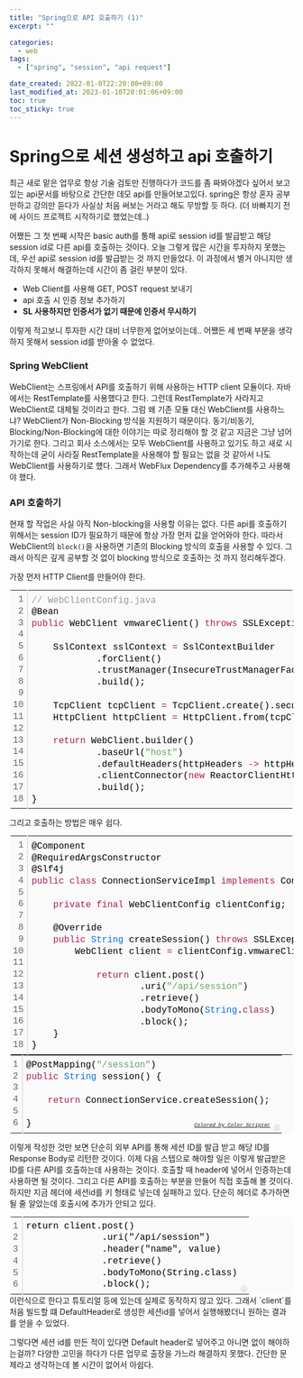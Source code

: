 ```yaml
---
title: "Spring으로 API 호출하기 (1)"
excerpt: ""

categories:
  - web
tags:
  - ["spring", "session", "api request"]

date_created: 2022-01-0T22:20:00+09:00
last_modified_at: 2023-01-10T20:01:06+09:00
toc: true
toc_sticky: true
---
```


# Spring으로 세션 생성하고 api 호출하기
최근 새로 맡은 업무로 항상 기술 검토만 진행하다가 코드를 좀 짜봐야겠다 싶어서 보고있는 api문서를 바탕으로 간단한 데모 api를 만들어보고있다. spring은 항상 혼자 공부만하고 강의만 듣다가 사실상 처음 써보는 거라고 해도 무방할 듯 하다. (더 바빠지기 전에 사이드 프로젝트 시작하기로 했었는데..)

어쨌든 그 첫 번째 시작은 basic auth를 통해 api로 session id를 발급받고 해당 session id로 다른 api를 호출하는 것이다. 오늘 그렇게 많은 시간을 투자하지 못했는데, 우선 api로 session id를 발급받는 것 까지 만들었다. 이 과정에서 별거 아니지만 생각하지 못해서 해결하는데 시간이 좀 걸린 부분이 있다.

- Web Client를 사용해 GET, POST request 보내기
- api 호출 시 인증 정보 추가하기
- **SL 사용하지만 인증서가 없기 때문에 인증서 무시하기**

이렇게 적고보니 투자한 시간 대비 너무한게 없어보이는데.. 어쨌든 세 번째 부분을 생각하지 못해서 session id를 받아올 수 없었다.

### Spring WebClient
WebClient는 스프링에서 API를 호출하기 위해 사용하는 HTTP client 모듈이다. 자바에서는 RestTemplate를 사용했다고 한다. 그런데 RestTemplate가 사라지고 WebClient로 대체될 것이라고 한다. 그럼 왜 기존 모듈 대신 WebClient를 사용하느냐? WebClient가 Non-Blocking 방식을 지원하기 때문이다. 동기/비동기, Blocking/Non-Blocking에 대한 이야기는 따로 정리해야 할 것 같고 지금은 그냥 넘어가기로 한다.
그리고 회사 소스에서는 모두 WebClient를 사용하고 있기도 하고 새로 시작하는데 굳이 사라질 RestTemplate을 사용해야 할 필요는 없을 것 같아서 나도 WebClient를 사용하기로 헀다.
그래서 WebFlux Dependency를 추가해주고 사용해야 했다.

### API 호출하기
현재 할 작업은 사실 아직 Non-blocking을 사용할 이유는 없다. 다른 api를 호출하기 위해서는 session ID가 필요하기 때문에 항상 가장 먼저 값을 얻어와야 한다. 따라서 WebClient의 `block()`을 사용하면 기존의 Blocking 방식의 호출을 사용할 수 있다. 그래서 아직은 깊게 공부할 것 없이 blocking 방식으로 호출하는 것 까지 정리해두겠다.

가장 먼저 HTTP Client를 만들어야 한다.
<div class="colorscripter-code" style="color:#010101;font-family:Consolas, 'Liberation Mono', Menlo, Courier, monospace !important; position:relative !important;overflow:auto"><table class="colorscripter-code-table" style="margin:0;padding:0;border:none;background-color:#fafafa;border-radius:4px;" cellspacing="0" cellpadding="0"><tr><td style="padding:6px;border-right:2px solid #e5e5e5"><div style="margin:0;padding:0;word-break:normal;text-align:right;color:#666;font-family:Consolas, 'Liberation Mono', Menlo, Courier, monospace !important;line-height:130%"><div style="line-height:130%">1</div><div style="line-height:130%">2</div><div style="line-height:130%">3</div><div style="line-height:130%">4</div><div style="line-height:130%">5</div><div style="line-height:130%">6</div><div style="line-height:130%">7</div><div style="line-height:130%">8</div><div style="line-height:130%">9</div><div style="line-height:130%">10</div><div style="line-height:130%">11</div><div style="line-height:130%">12</div><div style="line-height:130%">13</div><div style="line-height:130%">14</div><div style="line-height:130%">15</div><div style="line-height:130%">16</div><div style="line-height:130%">17</div><div style="line-height:130%">18</div></div></td><td style="padding:6px 0;text-align:left"><div style="margin:0;padding:0;color:#010101;font-family:Consolas, 'Liberation Mono', Menlo, Courier, monospace !important;line-height:130%"><div style="padding:0 6px; white-space:pre; line-height:130%"><span style="color:#999999">//&nbsp;WebClientConfig.java</span></div><div style="padding:0 6px; white-space:pre; line-height:130%">@Bean</div><div style="padding:0 6px; white-space:pre; line-height:130%"><span style="color:#a71d5d">public</span>&nbsp;WebClient&nbsp;vmwareClient()&nbsp;<span style="color:#a71d5d">throws</span>&nbsp;SSLException&nbsp;{</div><div style="padding:0 6px; white-space:pre; line-height:130%">&nbsp;</div><div style="padding:0 6px; white-space:pre; line-height:130%">&nbsp;&nbsp;&nbsp;&nbsp;SslContext&nbsp;sslContext&nbsp;<span style="color:#0086b3"></span><span style="color:#a71d5d">=</span>&nbsp;SslContextBuilder</div><div style="padding:0 6px; white-space:pre; line-height:130%">&nbsp;&nbsp;&nbsp;&nbsp;&nbsp;&nbsp;&nbsp;&nbsp;&nbsp;&nbsp;&nbsp;&nbsp;.forClient()</div><div style="padding:0 6px; white-space:pre; line-height:130%">&nbsp;&nbsp;&nbsp;&nbsp;&nbsp;&nbsp;&nbsp;&nbsp;&nbsp;&nbsp;&nbsp;&nbsp;.trustManager(InsecureTrustManagerFactory.INSTANCE)</div><div style="padding:0 6px; white-space:pre; line-height:130%">&nbsp;&nbsp;&nbsp;&nbsp;&nbsp;&nbsp;&nbsp;&nbsp;&nbsp;&nbsp;&nbsp;&nbsp;.build();</div><div style="padding:0 6px; white-space:pre; line-height:130%">&nbsp;</div><div style="padding:0 6px; white-space:pre; line-height:130%">&nbsp;&nbsp;&nbsp;&nbsp;TcpClient&nbsp;tcpClient&nbsp;<span style="color:#0086b3"></span><span style="color:#a71d5d">=</span>&nbsp;TcpClient.create().secure(sslContextSpec&nbsp;<span style="color:#0086b3"></span><span style="color:#a71d5d">-</span><span style="color:#0086b3"></span><span style="color:#a71d5d">&gt;</span>&nbsp;sslContextSpec.sslContext(sslContext));</div><div style="padding:0 6px; white-space:pre; line-height:130%">&nbsp;&nbsp;&nbsp;&nbsp;HttpClient&nbsp;httpClient&nbsp;<span style="color:#0086b3"></span><span style="color:#a71d5d">=</span>&nbsp;HttpClient.from(tcpClient);</div><div style="padding:0 6px; white-space:pre; line-height:130%">&nbsp;</div><div style="padding:0 6px; white-space:pre; line-height:130%">&nbsp;&nbsp;&nbsp;&nbsp;<span style="color:#a71d5d">return</span>&nbsp;WebClient.builder()</div><div style="padding:0 6px; white-space:pre; line-height:130%">&nbsp;&nbsp;&nbsp;&nbsp;&nbsp;&nbsp;&nbsp;&nbsp;&nbsp;&nbsp;&nbsp;&nbsp;.baseUrl(<span style="color:#63a35c">"host"</span>)</div><div style="padding:0 6px; white-space:pre; line-height:130%">&nbsp;&nbsp;&nbsp;&nbsp;&nbsp;&nbsp;&nbsp;&nbsp;&nbsp;&nbsp;&nbsp;&nbsp;.defaultHeaders(httpHeaders&nbsp;<span style="color:#0086b3"></span><span style="color:#a71d5d">-</span><span style="color:#0086b3"></span><span style="color:#a71d5d">&gt;</span>&nbsp;httpHeaders.setBasicAuth(<span style="color:#63a35c">"user"</span>,&nbsp;<span style="color:#63a35c">"password"</span>))</div><div style="padding:0 6px; white-space:pre; line-height:130%">&nbsp;&nbsp;&nbsp;&nbsp;&nbsp;&nbsp;&nbsp;&nbsp;&nbsp;&nbsp;&nbsp;&nbsp;.clientConnector(<span style="color:#a71d5d">new</span>&nbsp;ReactorClientHttpConnector(httpClient))</div><div style="padding:0 6px; white-space:pre; line-height:130%">&nbsp;&nbsp;&nbsp;&nbsp;&nbsp;&nbsp;&nbsp;&nbsp;&nbsp;&nbsp;&nbsp;&nbsp;.build();</div><div style="padding:0 6px; white-space:pre; line-height:130%">}</div></div><div style="text-align:right;margin-top:-13px;margin-right:5px;font-size:9px;font-style:italic"><a href="http://colorscripter.com/info#e" target="_blank" style="color:#e5e5e5text-decoration:none">Colored by Color Scripter</a></div></td><td style="vertical-align:bottom;padding:0 2px 4px 0"><a href="http://colorscripter.com/info#e" target="_blank" style="text-decoration:none;color:white"><span style="font-size:9px;word-break:normal;background-color:#e5e5e5;color:white;border-radius:10px;padding:1px">cs</span></a></td></tr></table></div>

그리고 호출하는 방법은 매우 쉽다.

<div class="colorscripter-code" style="color:#010101;font-family:Consolas, 'Liberation Mono', Menlo, Courier, monospace !important; position:relative !important;overflow:auto"><table class="colorscripter-code-table" style="margin:0;padding:0;border:none;background-color:#fafafa;border-radius:4px;" cellspacing="0" cellpadding="0"><tr><td style="padding:6px;border-right:2px solid #e5e5e5"><div style="margin:0;padding:0;word-break:normal;text-align:right;color:#666;font-family:Consolas, 'Liberation Mono', Menlo, Courier, monospace !important;line-height:130%"><div style="line-height:130%">1</div><div style="line-height:130%">2</div><div style="line-height:130%">3</div><div style="line-height:130%">4</div><div style="line-height:130%">5</div><div style="line-height:130%">6</div><div style="line-height:130%">7</div><div style="line-height:130%">8</div><div style="line-height:130%">9</div><div style="line-height:130%">10</div><div style="line-height:130%">11</div><div style="line-height:130%">12</div><div style="line-height:130%">13</div><div style="line-height:130%">14</div><div style="line-height:130%">15</div><div style="line-height:130%">16</div><div style="line-height:130%">17</div><div style="line-height:130%">18</div></div></td><td style="padding:6px 0;text-align:left"><div style="margin:0;padding:0;color:#010101;font-family:Consolas, 'Liberation Mono', Menlo, Courier, monospace !important;line-height:130%"><div style="padding:0 6px; white-space:pre; line-height:130%">@Component</div><div style="padding:0 6px; white-space:pre; line-height:130%">@RequiredArgsConstructor</div><div style="padding:0 6px; white-space:pre; line-height:130%">@Slf4j</div><div style="padding:0 6px; white-space:pre; line-height:130%"><span style="color:#a71d5d">public</span>&nbsp;<span style="color:#a71d5d">class</span>&nbsp;ConnectionServiceImpl&nbsp;<span style="color:#a71d5d">implements</span>&nbsp;ConnectionService&nbsp;{</div><div style="padding:0 6px; white-space:pre; line-height:130%">&nbsp;</div><div style="padding:0 6px; white-space:pre; line-height:130%">&nbsp;&nbsp;&nbsp;&nbsp;<span style="color:#a71d5d">private</span>&nbsp;<span style="color:#a71d5d">final</span>&nbsp;WebClientConfig&nbsp;clientConfig;</div><div style="padding:0 6px; white-space:pre; line-height:130%">&nbsp;</div><div style="padding:0 6px; white-space:pre; line-height:130%">&nbsp;&nbsp;&nbsp;&nbsp;@Override</div><div style="padding:0 6px; white-space:pre; line-height:130%">&nbsp;&nbsp;&nbsp;&nbsp;<span style="color:#a71d5d">public</span>&nbsp;<span style="color:#066de2">String</span>&nbsp;createSession()&nbsp;<span style="color:#a71d5d">throws</span>&nbsp;SSLException&nbsp;{</div><div style="padding:0 6px; white-space:pre; line-height:130%">&nbsp;&nbsp;&nbsp;&nbsp;&nbsp;&nbsp;&nbsp;&nbsp;WebClient&nbsp;client&nbsp;<span style="color:#0086b3"></span><span style="color:#a71d5d">=</span>&nbsp;clientConfig.vmwareClient();</div><div style="padding:0 6px; white-space:pre; line-height:130%">&nbsp;</div><div style="padding:0 6px; white-space:pre; line-height:130%">&nbsp;&nbsp;&nbsp;&nbsp;&nbsp;&nbsp;&nbsp;&nbsp;&nbsp;&nbsp;&nbsp;&nbsp;<span style="color:#a71d5d">return</span>&nbsp;client.post()</div><div style="padding:0 6px; white-space:pre; line-height:130%">&nbsp;&nbsp;&nbsp;&nbsp;&nbsp;&nbsp;&nbsp;&nbsp;&nbsp;&nbsp;&nbsp;&nbsp;&nbsp;&nbsp;&nbsp;&nbsp;&nbsp;&nbsp;&nbsp;&nbsp;.uri(<span style="color:#63a35c">"/api/session"</span>)</div><div style="padding:0 6px; white-space:pre; line-height:130%">&nbsp;&nbsp;&nbsp;&nbsp;&nbsp;&nbsp;&nbsp;&nbsp;&nbsp;&nbsp;&nbsp;&nbsp;&nbsp;&nbsp;&nbsp;&nbsp;&nbsp;&nbsp;&nbsp;&nbsp;.retrieve()</div><div style="padding:0 6px; white-space:pre; line-height:130%">&nbsp;&nbsp;&nbsp;&nbsp;&nbsp;&nbsp;&nbsp;&nbsp;&nbsp;&nbsp;&nbsp;&nbsp;&nbsp;&nbsp;&nbsp;&nbsp;&nbsp;&nbsp;&nbsp;&nbsp;.bodyToMono(<span style="color:#066de2">String</span>.<span style="color:#a71d5d">class</span>)</div><div style="padding:0 6px; white-space:pre; line-height:130%">&nbsp;&nbsp;&nbsp;&nbsp;&nbsp;&nbsp;&nbsp;&nbsp;&nbsp;&nbsp;&nbsp;&nbsp;&nbsp;&nbsp;&nbsp;&nbsp;&nbsp;&nbsp;&nbsp;&nbsp;.block();</div><div style="padding:0 6px; white-space:pre; line-height:130%">&nbsp;&nbsp;&nbsp;&nbsp;}</div><div style="padding:0 6px; white-space:pre; line-height:130%">}</div></div><div style="text-align:right;margin-top:-13px;margin-right:5px;font-size:9px;font-style:italic"><a href="http://colorscripter.com/info#e" target="_blank" style="color:#e5e5e5text-decoration:none">Colored by Color Scripter</a></div></td><td style="vertical-align:bottom;padding:0 2px 4px 0"><a href="http://colorscripter.com/info#e" target="_blank" style="text-decoration:none;color:white"><span style="font-size:9px;word-break:normal;background-color:#e5e5e5;color:white;border-radius:10px;padding:1px">cs</span></a></td></tr></table></div>

<div class="colorscripter-code" style="color:#010101;font-family:Consolas, 'Liberation Mono', Menlo, Courier, monospace !important; position:relative !important;overflow:auto"><table class="colorscripter-code-table" style="margin:0;padding:0;border:none;background-color:#fafafa;border-radius:4px;" cellspacing="0" cellpadding="0"><tr><td style="padding:6px;border-right:2px solid #e5e5e5"><div style="margin:0;padding:0;word-break:normal;text-align:right;color:#666;font-family:Consolas, 'Liberation Mono', Menlo, Courier, monospace !important;line-height:130%"><div style="line-height:130%">1</div><div style="line-height:130%">2</div><div style="line-height:130%">3</div><div style="line-height:130%">4</div><div style="line-height:130%">5</div><div style="line-height:130%">6</div></div></td><td style="padding:6px 0;text-align:left"><div style="margin:0;padding:0;color:#010101;font-family:Consolas, 'Liberation Mono', Menlo, Courier, monospace !important;line-height:130%"><div style="padding:0 6px; white-space:pre; line-height:130%">@PostMapping(<span style="color:#63a35c">"/session"</span>)</div><div style="padding:0 6px; white-space:pre; line-height:130%"><span style="color:#a71d5d">public</span>&nbsp;<span style="color:#066de2">String</span>&nbsp;session()&nbsp;{</div><div style="padding:0 6px; white-space:pre; line-height:130%">&nbsp;</div><div style="padding:0 6px; white-space:pre; line-height:130%">&nbsp;&nbsp;&nbsp;&nbsp;<span style="color:#a71d5d">return</span>&nbsp;ConnectionService.createSession();</div><div style="padding:0 6px; white-space:pre; line-height:130%">&nbsp;</div><div style="padding:0 6px; white-space:pre; line-height:130%">}</div></div><div style="text-align:right;margin-top:-13px;margin-right:5px;font-size:9px;font-style:italic"><a href="http://colorscripter.com/info#e" target="_blank" style="color:#e5e5e5text-decoration:none">Colored by Color Scripter</a></div></td><td style="vertical-align:bottom;padding:0 2px 4px 0"><a href="http://colorscripter.com/info#e" target="_blank" style="text-decoration:none;color:white"><span style="font-size:9px;word-break:normal;background-color:#e5e5e5;color:white;border-radius:10px;padding:1px">cs</span></a></td></tr></table></div>

이렇게 작성한 것만 보면 단순히 외부 API를 통해 세션 ID를 발급 받고 해당 ID를 Response Body로 리턴한 것이다.
이제 다음 스텝으로 해야할 일은 이렇게 발급받은 ID를 다른 API를 호출하는데 사용하는 것이다. 
호출할 때 header에 넣어서 인증하는데 사용하면 될 것이다. 그리고 다른 API를 호출하는 부분을 만들어 직접 호출해 볼 것이다.
하지만 지금 헤더에 세션id를 키 형태로 넣는데 실패하고 있다. 단순히 헤더로 추가하면 될 줄 알았는데 호출시에 추가가 안되고 있다.

<div class="colorscripter-code" style="color:#010101;font-family:Consolas, 'Liberation Mono', Menlo, Courier, monospace !important; position:relative !important;overflow:auto"><table class="colorscripter-code-table" style="margin:0;padding:0;border:none;background-color:#fafafa;border-radius:4px;" cellspacing="0" cellpadding="0"><tr><td style="padding:6px;border-right:2px solid #e5e5e5"><div style="margin:0;padding:0;word-break:normal;text-align:right;color:#666;font-family:Consolas, 'Liberation Mono', Menlo, Courier, monospace !important;line-height:130%"><div style="line-height:130%">1</div><div style="line-height:130%">2</div><div style="line-height:130%">3</div><div style="line-height:130%">4</div><div style="line-height:130%">5</div><div style="line-height:130%">6</div></div></td><td style="padding:6px 0;text-align:left"><div style="margin:0;padding:0;color:#010101;font-family:Consolas, 'Liberation Mono', Menlo, Courier, monospace !important;line-height:130%"><div style="padding:0 6px; white-space:pre; line-height:130%">return&nbsp;client.post()</div><div style="padding:0 6px; white-space:pre; line-height:130%">&nbsp;&nbsp;&nbsp;&nbsp;&nbsp;&nbsp;&nbsp;&nbsp;&nbsp;&nbsp;&nbsp;&nbsp;&nbsp;&nbsp;.uri("/api/session")</div><div style="padding:0 6px; white-space:pre; line-height:130%">&nbsp;&nbsp;&nbsp;&nbsp;&nbsp;&nbsp;&nbsp;&nbsp;&nbsp;&nbsp;&nbsp;&nbsp;&nbsp;&nbsp;.header("name",&nbsp;value)</div><div style="padding:0 6px; white-space:pre; line-height:130%">&nbsp;&nbsp;&nbsp;&nbsp;&nbsp;&nbsp;&nbsp;&nbsp;&nbsp;&nbsp;&nbsp;&nbsp;&nbsp;&nbsp;.retrieve()</div><div style="padding:0 6px; white-space:pre; line-height:130%">&nbsp;&nbsp;&nbsp;&nbsp;&nbsp;&nbsp;&nbsp;&nbsp;&nbsp;&nbsp;&nbsp;&nbsp;&nbsp;&nbsp;.bodyToMono(String.class)</div><div style="padding:0 6px; white-space:pre; line-height:130%">&nbsp;&nbsp;&nbsp;&nbsp;&nbsp;&nbsp;&nbsp;&nbsp;&nbsp;&nbsp;&nbsp;&nbsp;&nbsp;&nbsp;.block();</div></div></td><td style="vertical-align:bottom;padding:0 2px 4px 0"><a href="http://colorscripter.com/info#e" target="_blank" style="text-decoration:none;color:white"><span style="font-size:9px;word-break:normal;background-color:#e5e5e5;color:white;border-radius:10px;padding:1px">cs</span></a></td></tr></table></div>
이런식으로 한다고 튜토리얼 등에 있는데 실제로 동작하지 않고 있다.
그래서 `client`를 처음 빌드할 떄 DefaultHeader로 생성한 세션id를 넣어서 실행해봤더니 원하는 결과를 얻을 수 있었다.

그렇다면 세션 id를 만든 적이 있다면 Default header로 넣어주고 아니면 없이 해야하는걸까?
다양한 고민을 하다가 다른 업무로 출장을 가느라 해결하지 못했다.
간단한 문제라고 생각하는데 볼 시간이 없어서 아쉽다.